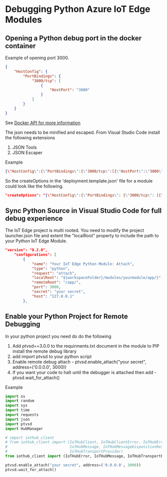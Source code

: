 # Debugging Python Azure IoT Edge Modules

## Opening a Python debug port in the docker container

Example of opening port 3000.

```json
{
    "HostConfig": {
        "PortBindings": {
            "3000/tcp": [
                {
                    "HostPort": "3000"
                }
            ]
        }
    }
}
```

See [Docker API for more information](https://docs.docker.com/engine/api/v1.37/#operation/ContainerCreate
)

The json needs to be minified and escaped. From Visual Studio Code install the following extensions

1. JSON Tools
2. JSON Escaper

Example

```json
{\"HostConfig\":{\"PortBindings\":{\"3000/tcp\":[{\"HostPort\":\"3000\"}]}}}
```

So the createOptions in the 'deployment.template.json' file for a module could look like the following.

```json
"createOptions": "{\"HostConfig\":{\"PortBindings\": {\"3000/tcp\": [{\"HostPort\": \"3000\"}]}}}"
```

## Sync Python Source in Visual Studio Code for full debug experience

The IoT Edge project is multi rooted. You need to modify the project launcher.json file and extent the "localRoot" property to include the path to your Python IoT Edge Module.

```json
"version": "0.2.0",
    "configurations": [
        {
            "name": "Your IoT Edge Python Module: Attach",
            "type": "python",
            "request": "attach",
            "localRoot": "${workspaceFolder}/modules/yourmodule/app/}",
            "remoteRoot": "/app/",
            "port": 3000,
            "secret": "your secret",
            "host": "127.0.0.1"
        },
```

## Enable your Python Project for Remote Debugging

In your python project you need do do the following

1. Add ptvsd==3.0.0 to the requirments.txt document in the module to PIP install the remote debug library
2. add import ptvsd to your python script
3. Enable remote debug attach - ptvsd.enable_attach("your secret", address=('0.0.0.0', 3000))
4. If you want your code to halt until the debugger is attached then add - ptvsd.wait_for_attach()

Example

```python
import os
import random
import sys
import time
import requests
import json
import ptvsd
import HubManager

# import iothub_client
# from iothub_client import (IoTHubClient, IoTHubClientError, IoTHubError,
#                            IoTHubMessage, IoTHubMessageDispositionResult,
#                            IoTHubTransportProvider)
from iothub_client import (IoTHubError, IoTHubMessage, IoTHubTransportProvider)

ptvsd.enable_attach("your secret", address=('0.0.0.0', 3000))
ptvsd.wait_for_attach()
```